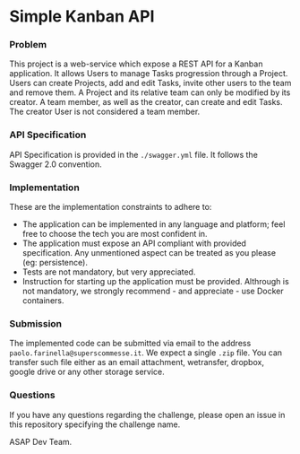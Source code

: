 
# Simple Kanban API

### Problem
This project is a web-service which expose a REST API for a Kanban application. It allows Users to manage Tasks progression through a Project. Users can create Projects, add and edit Tasks, invite other users to the team and remove them. A Project and its relative team can only be modified by its creator. A team member, as well as the creator, can create and edit Tasks. The creator User is not considered a team member.

### API Specification
API Specification is provided in the `./swagger.yml` file. It follows the Swagger 2.0 convention.

### Implementation
These are the implementation constraints to adhere to:

- The application can be implemented in any language and platform; feel free to choose the tech you are most confident in.
- The application must expose an API compliant with provided specification. Any unmentioned aspect can be treated as you please (eg: persistence).
- Tests are not mandatory, but very appreciated.
- Instruction for starting up the application must be provided. Althrough is not mandatory, we strongly recommend - and appreciate - use Docker containers.

### Submission
The implemented code can be submitted via email to the address `paolo.farinella@superscommesse.it`. We expect a single `.zip` file. You can transfer such file either as an email attachment, wetransfer, dropbox, google drive or any other storage service.

### Questions
If you have any questions regarding the challenge, please open an issue in this repository specifying the challenge name.


ASAP Dev Team.
